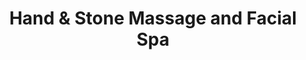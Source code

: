 ---
title: "Hand & Stone Massage and Facial Spa"
url: /flanders/hand-und-stone-massage-and-facial-spa/
shop: Massage
---